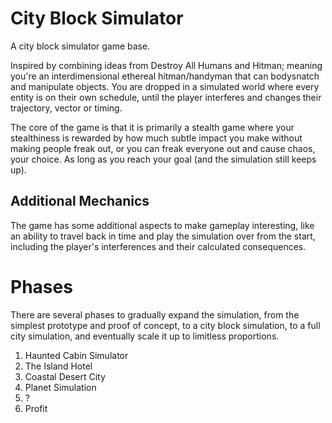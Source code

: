 # City Block Simulator
A city block simulator game base.

Inspired by combining ideas from Destroy All Humans and Hitman; meaning you're an interdimensional ethereal hitman/handyman that can bodysnatch and manipulate objects. You are dropped in a simulated world where every entity is on their own schedule, until the player interferes and changes their trajectory, vector or timing.

The core of the game is that it is primarily a stealth game where your stealthiness is rewarded by how much subtle impact you make without making people freak out, or you can freak everyone out and cause chaos, your choice. As long as you reach your goal (and the simulation still keeps up).

## Additional Mechanics
The game has some additional aspects to make gameplay interesting, like an ability to travel back in time and play the simulation over from the start, including the player's interferences and their calculated consequences.



# Phases
There are several phases to gradually expand the simulation, from the simplest prototype and proof of concept, to a city block simulation, to a full city simulation, and eventually scale it up to limitless proportions.

1. Haunted Cabin Simulator
2. The Island Hotel
3. Coastal Desert City
4. Planet Simulation
5. ?
6. Profit
